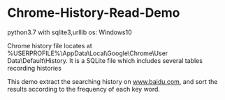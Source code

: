 # Chrome-History-Read-Demo
python3.7 with sqlite3,urllib
os: Windows10

Chrome history file locates at %USERPROFILE%\AppData\Local\Google\Chrome\User Data\Default\History. It is a SQLite file which includes several tables recording histories

This demo extract the searching history on www.baidu.com, and sort the results according to the frequency of each key word.

